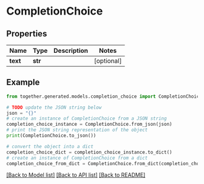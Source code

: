 # CompletionChoice


## Properties

Name | Type | Description | Notes
------------ | ------------- | ------------- | -------------
**text** | **str** |  | [optional]

## Example

```python
from together.generated.models.completion_choice import CompletionChoice

# TODO update the JSON string below
json = "{}"
# create an instance of CompletionChoice from a JSON string
completion_choice_instance = CompletionChoice.from_json(json)
# print the JSON string representation of the object
print(CompletionChoice.to_json())

# convert the object into a dict
completion_choice_dict = completion_choice_instance.to_dict()
# create an instance of CompletionChoice from a dict
completion_choice_from_dict = CompletionChoice.from_dict(completion_choice_dict)
```
[[Back to Model list]](../README.md#documentation-for-models) [[Back to API list]](../README.md#documentation-for-api-endpoints) [[Back to README]](../README.md)
